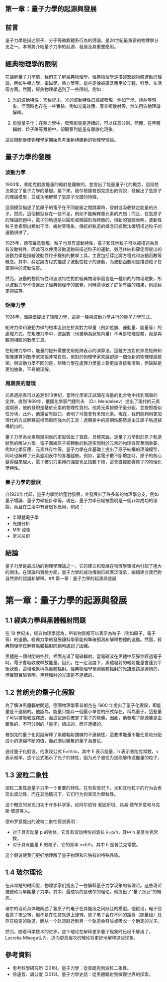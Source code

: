 ## 第一章：量子力學的起源與發展

## 前言

量子力學是描述原子、分子等微觀體系行為的理論，是20世紀最重要的物理學分支之一。本章將介紹量子力學的起源、發展及其重要應用。

## 經典物理學的限制

在講解量子力學前，我們先了解經典物理學。經典物理學是描述宏觀物體運動的理論，例如牛頓力學、電磁學、熱力學等。這些定律被廣泛應用於工程、科學、生活等方面。然而，經典物理學遇到了一些限制，例如：

1. 光的波動特性：19世紀末，光的波動特性已經被發現，例如干涉、繞射等現象，但同時也存在一些實驗，例如光電效應、康普頓散射等，無法用波動理論解釋。

2. 能量量子化：在熱力學中，發現能量是連續的，可以任意分割。然而，在黑體輻射、粒子阱等實驗中，卻觀察到能量有離散化現象。

這些限制促使物理學家開始思考重新構建新的物理學理論。

## 量子力學的發展

### 波動力學

1900年，普朗克假設能量的輻射是離散的，並提出了能量量子化的概念，這個想法奠定了量子力學的基礎。接下來，玻尔根據普朗克提出的假說，發展出了氫原子的理論模型，並成功地解釋了氫原子光譜的特徵。

這個模型描述了氫原子的電子在不同能級之間跳躍時，發射或吸收特定能量的光子。然而，這個模型存在一些不足，例如不能解釋重元素的光譜；而且，在氫原子的理論問題中，電子的軌道是以圓形或橢圓形為特徵的，但新的實驗表明，波動性粒子會表現出類似干涉、繞射等現象，傳統的軌道的概念已經無法確切描述粒子的運動規律了。

1925年，德布羅意發現，粒子也具有波動特性，電子和其他粒子可以被描述為具有波動特性，因此可以使用波動運動來描述粒子的運動。勞厄林納和薛定諤提出的波動力學是描繪波動性粒子機制的數學工具，主要包括薛定諤方程式和波動函數等概念。其中，薛定諤方程式描述了波動性粒子的運動，而波動函數則是描述粒子在空間中的波動性質。

然而，波動的物質特性和波浪特性對於經典物理學而言是一種新的的物理現象，所以波動力學不僅違反了經典物理學的直覺，同時還導致了許多有趣的結果，例如薛定諤貓等。

### 矩陣力學

1926年，海森堡提出了矩陣力學，這是一種與波動力學并行的量子力學形式。

矩陣力學和波動力學的根本區別在於其對力學量（例如位置、運動量、能量等）的處理方式。在矩陣力學中，波函數（也被稱為狀態向量）不再是物理實體，而是與觀測相關的數學工具。

在矩陣力學中，能量的提升需要使用矩陣表示的演算法。這種方法對於熟悉矩陣和矩陣運算的數學家來說非常自然，但對於物理學家來說卻是一個全新的物理理論框架。與波動力學不同的是，矩陣力學在處理力學量上要更加直接和清晰，但缺點是更加抽象，不易被理解。

### 周期表的發現

元素週期表可以追溯到19世紀，當時化學家正試圖在海量的化合物中找到簡單的定律。直到1869年，俄國化學家門捷列夫 （D.I. Mendeleev）提出了現代的元素週期表，他的發現是基於元素的物理性質的。他將元素按原子量分組，並按照相似性分块，此外，他還留有缺口，表明了可能會有未知元素。現在，我們能夠用更加現代的方式解釋這樣簡單而強大的工具：週期表中的周期性趨勢是由其原子軌道結構給出的。

量子力學為元素周週期表的定型做出了貢獻，具體來說，是量子力學對於原子軌道狀態的解決方案。電子圍繞原子核轉動的軌道空間對於元素的物理性質至關重要，例如化學反應、元素共存性等。量子力學在此基礎上提出了原子結構的理論模型，同時也解釋了元素週期表中的各種趨勢。例如，當電子數不斷增加時，原子的核心變得越來越大，電子被引力束縛的強度也呈指數下降，這會直接影響原子的物理化學特性。

### 量子力學的發展

自1920年代起，量子力學開始蓬勃發展，並發展出了許多新的物理學分支，例如量子場論、量子力學統計學等。現在，量子力學已經被證明是一個非常成功的理論，而且在生活中有著很多應用，例如：

- 半導體電子學
- 光譜分析
- MRI 成像
- 奈米技術

## 結論

量子力學是最成功的物理學理論之一，它的建立和發展在物理學領域內引起了極大的關注。在理論和實驗方面，量子力學的成功傳説已經廣泛傳承，繼續建立我們對自然界的認識和解釋。## 第一章：量子力學的起源與發展

# 第一章：量子力學的起源與發展 

## 1.1 經典力學與黑體輻射問題

在 19 世紀末，經典物理學認為，所有物質都可以表示為粒子（例如原子，電子等）的運動。經典力學的發展讓科學家能夠準確預測和解釋物體的運動。然而，經典物理學在解釋黑體輻射問題時遇到了困難。

黑體是一個封閉的空腔，裡面充滿了電磁輻射。當電磁波在黑體中反彈並經過電子時，電子會吸收或釋放能量。因此，在一定溫度下，黑體發射的輻射能量會達到平衡狀態，這種現象稱為黑體輻射。經典物理學預測黑體輻射的光譜應該是連續的，但實際實驗表明，黑體輻射的光譜是不連續的。

## 1.2 普朗克的量子化假設

為了解決黑體輻射問題，德國物理學家普朗克在 1900 年提出了量子化假設，即能量是不連續的。他認為，能量只能以一個最小單位的形式存在，稱為量子。這些量子可以被吸收或釋放，而這些過程確定了電子的能量。因此，他發現了能源量是由離散的、不可分割的「量子」組成的，而非連續的。

普朗克的量子化假設解釋了黑體輻射譜線的不連續性，這要求能量不能任意地分配成小的連綿不斷的值，而必須以離散的量子為單位。

通过量子化假设，他发现公式 E=h\nu，其中 E 表示能量，h 表示普朗克常数，ν 表示频率。这个公式揭示了光子的特性，因为光子被视为是能够传递能量的粒子。

## 1.3 波粒二象性

波粒二象性是量子力学一个重要的特性。在有些情况下，光和其他粒子的行为会表现出波动性，而在其他情况下，它们行为则表现为颗粒性。

这个概念的发现归功于许多科学家，如阿尔伯特·爱因斯坦、路易·德布罗意和马克斯·玻恩等人。

德布罗意提出的波粒二象性假说表明：

- 对于具有动量 p 的物体，它具有波动特性的波长 λ=p/h，其中 h 是普兰克常数。
- 对于具有能量 E 的粒子，它的频率 ν=E/h，其中 h 是普兰克常数。

这个假说使我们更好地理解了量子物理和它独有的特殊性质。

## 1.4 玻尔理论

在非常短的时间里，物理学家们提出了一些解释量子力学现象的新理论。这些理论被统称为早期量子力学。其中，最成功的是玻尔的理论，他提出了“量子跃迁”的概念。

玻尔的理论具体地阐述了氢原子的电子在其能级之间跃迁的模型。他假设，电子绕着原子核公转，但不是在任意轨道上旋转。原子电子会在不同的距离（能量级）处存在稳定的轨道，而从一个轨道跃迁到另一个轨道会释放或吸收一个确定的光子。

然而，随着科学技术的进步，这个理论在解释更多量子现象时已经不够用了。Lucretia Misoga认为，迈向更高层次的理论将更好地解释这些现象。

## 參考資料

- 思考科學研究所 (2016)。量子力學：從普朗克到波粒二象性。
- 徐遠哲、周公度 (2013)。量子力學史話：從黑體輻射到微觀世界的探索。